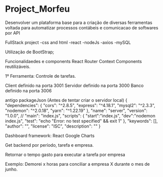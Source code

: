 # Project_Morfeu
Desenvolver um plataforma base para a criação de diversas ferramentas voltada para automatizar processos contábeis e comunicacao de softwares por API

FullStack project
 -css and html
 -react
 -nodeJs
 -axios
 -mySQL
 
Utilização de BootStrap;

Funcionalidaedes e components React
Router
Context
Components reutilizáveis.


1º Ferramenta:
Controle de tarefas.


Client definido na porta 3001
Servidor definido na porta 3000
Banco definido na porta 3006


antigo packageJson (Antes de tentar criar o servidor local)
{
  "dependencies": {
    "cors": "^2.8.5",
    "express": "^4.18.1",
    "mysql2": "^2.3.3",
    "nodemon": "^2.0.18",
    "yarn": "^1.22.19"
  },
  "name": "server",
  "version": "1.0.0",
  // "main": "index.js",
  "scripts": {
    "start":"index.js",
    "dev":"nodemon index.js",
    "test": "echo \"Error: no test specified\" && exit 1"
  },
  "keywords": [],
  "author": "",
  "license": "ISC",
  "description": ""
}

Dashboard framework: React Google Charts

Get backend por período, tarefa e empresa.

Retornar o tempo gasto para executar a tarefa por empresa

Exemplo: Demorei x horas para conciliar a empresa X durante o mes de junho.
